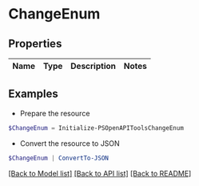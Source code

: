 # ChangeEnum
## Properties

Name | Type | Description | Notes
------------ | ------------- | ------------- | -------------

## Examples

- Prepare the resource
```powershell
$ChangeEnum = Initialize-PSOpenAPIToolsChangeEnum 
```

- Convert the resource to JSON
```powershell
$ChangeEnum | ConvertTo-JSON
```

[[Back to Model list]](../README.md#documentation-for-models) [[Back to API list]](../README.md#documentation-for-api-endpoints) [[Back to README]](../README.md)

